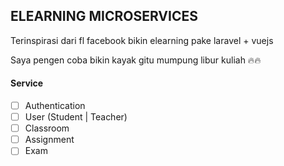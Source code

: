 ## ELEARNING MICROSERVICES

Terinspirasi dari fl facebook bikin elearning pake laravel + vuejs

Saya pengen coba bikin kayak gitu mumpung libur kuliah 🔥🔥

#### Service

- [ ] Authentication
- [ ] User (Student | Teacher)
- [ ] Classroom
- [ ] Assignment
- [ ] Exam